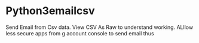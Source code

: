 # Python3emailcsv
Send Email from Csv data.
View CSV As Raw to understand working.
ALllow less secure apps from g account console to send email thus
